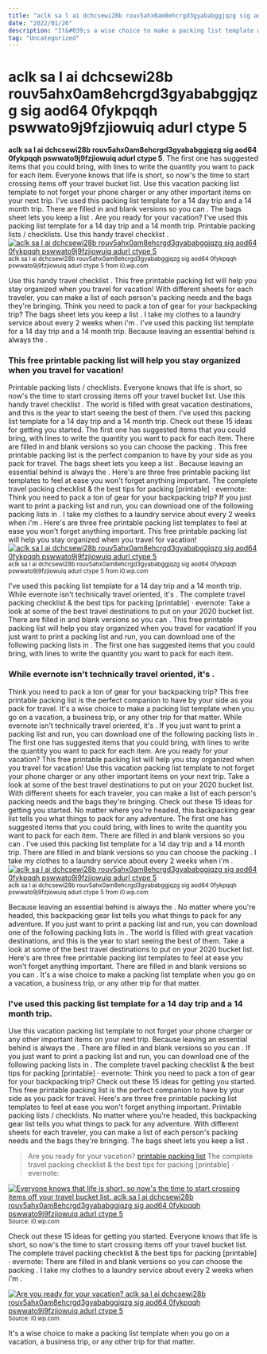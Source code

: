 ```yaml
---
title: "aclk sa l ai dchcsewi28b rouv5ahx0am8ehcrgd3gyababggjqzg sig aod64 0fykpqqh pswwato9j9fzjiowuiq adurl ctype 5"
date: "2022/01/26"
description: "It&#039;s a wise choice to make a packing list template when you go on a vacation, a business trip, or any other trip for that matter."
tag: "Uncategorized"
---
```


# aclk sa l ai dchcsewi28b rouv5ahx0am8ehcrgd3gyababggjqzg sig aod64 0fykpqqh pswwato9j9fzjiowuiq adurl ctype 5
**aclk sa l ai dchcsewi28b rouv5ahx0am8ehcrgd3gyababggjqzg sig aod64 0fykpqqh pswwato9j9fzjiowuiq adurl ctype 5**. The first one has suggested items that you could bring, with lines to write the quantity you want to pack for each item. Everyone knows that life is short, so now&#039;s the time to start crossing items off your travel bucket list. Use this vacation packing list template to not forget your phone charger or any other important items on your next trip. I&#039;ve used this packing list template for a 14 day trip and a 14 month trip. There are filled in and blank versions so you can .
The bags sheet lets you keep a list . Are you ready for your vacation? I&#039;ve used this packing list template for a 14 day trip and a 14 month trip. Printable packing lists / checklists. Use this handy travel checklist .
[![aclk sa l ai dchcsewi28b rouv5ahx0am8ehcrgd3gyababggjqzg sig aod64 0fykpqqh pswwato9j9fzjiowuiq adurl ctype 5](https://i0.wp.com/1069277951403630293 "aclk sa l ai dchcsewi28b rouv5ahx0am8ehcrgd3gyababggjqzg sig aod64 0fykpqqh pswwato9j9fzjiowuiq adurl ctype 5")](https://i0.wp.com/1069277951403630293)
<small>aclk sa l ai dchcsewi28b rouv5ahx0am8ehcrgd3gyababggjqzg sig aod64 0fykpqqh pswwato9j9fzjiowuiq adurl ctype 5 from i0.wp.com</small>

Use this handy travel checklist . This free printable packing list will help you stay organized when you travel for vacation! With different sheets for each traveler, you can make a list of each person&#039;s packing needs and the bags they&#039;re bringing. Think you need to pack a ton of gear for your backpacking trip? The bags sheet lets you keep a list . I take my clothes to a laundry service about every 2 weeks when i&#039;m . I&#039;ve used this packing list template for a 14 day trip and a 14 month trip. Because leaving an essential behind is always the .

### This free printable packing list will help you stay organized when you travel for vacation!
Printable packing lists / checklists. Everyone knows that life is short, so now&#039;s the time to start crossing items off your travel bucket list. Use this handy travel checklist . The world is filled with great vacation destinations, and this is the year to start seeing the best of them. I&#039;ve used this packing list template for a 14 day trip and a 14 month trip. Check out these 15 ideas for getting you started. The first one has suggested items that you could bring, with lines to write the quantity you want to pack for each item. There are filled in and blank versions so you can choose the packing . This free printable packing list is the perfect companion to have by your side as you pack for travel. The bags sheet lets you keep a list . Because leaving an essential behind is always the . Here&#039;s are three free printable packing list templates to feel at ease you won&#039;t forget anything important. The complete travel packing checklist &amp; the best tips for packing [printable] · evernote:
Think you need to pack a ton of gear for your backpacking trip? If you just want to print a packing list and run, you can download one of the following packing lists in . I take my clothes to a laundry service about every 2 weeks when i&#039;m . Here&#039;s are three free printable packing list templates to feel at ease you won&#039;t forget anything important. This free printable packing list will help you stay organized when you travel for vacation!
[![aclk sa l ai dchcsewi28b rouv5ahx0am8ehcrgd3gyababggjqzg sig aod64 0fykpqqh pswwato9j9fzjiowuiq adurl ctype 5](https://i0.wp.com/1069277951403630293 "aclk sa l ai dchcsewi28b rouv5ahx0am8ehcrgd3gyababggjqzg sig aod64 0fykpqqh pswwato9j9fzjiowuiq adurl ctype 5")](https://i0.wp.com/1069277951403630293)
<small>aclk sa l ai dchcsewi28b rouv5ahx0am8ehcrgd3gyababggjqzg sig aod64 0fykpqqh pswwato9j9fzjiowuiq adurl ctype 5 from i0.wp.com</small>

I&#039;ve used this packing list template for a 14 day trip and a 14 month trip. While evernote isn&#039;t technically travel oriented, it&#039;s . The complete travel packing checklist &amp; the best tips for packing [printable] · evernote: Take a look at some of the best travel destinations to put on your 2020 bucket list. There are filled in and blank versions so you can . This free printable packing list will help you stay organized when you travel for vacation! If you just want to print a packing list and run, you can download one of the following packing lists in . The first one has suggested items that you could bring, with lines to write the quantity you want to pack for each item.

### While evernote isn&#039;t technically travel oriented, it&#039;s .
Think you need to pack a ton of gear for your backpacking trip? This free printable packing list is the perfect companion to have by your side as you pack for travel. It&#039;s a wise choice to make a packing list template when you go on a vacation, a business trip, or any other trip for that matter. While evernote isn&#039;t technically travel oriented, it&#039;s . If you just want to print a packing list and run, you can download one of the following packing lists in . The first one has suggested items that you could bring, with lines to write the quantity you want to pack for each item. Are you ready for your vacation? This free printable packing list will help you stay organized when you travel for vacation! Use this vacation packing list template to not forget your phone charger or any other important items on your next trip. Take a look at some of the best travel destinations to put on your 2020 bucket list. With different sheets for each traveler, you can make a list of each person&#039;s packing needs and the bags they&#039;re bringing. Check out these 15 ideas for getting you started. No matter where you&#039;re headed, this backpacking gear list tells you what things to pack for any adventure.
The first one has suggested items that you could bring, with lines to write the quantity you want to pack for each item. There are filled in and blank versions so you can . I&#039;ve used this packing list template for a 14 day trip and a 14 month trip. There are filled in and blank versions so you can choose the packing . I take my clothes to a laundry service about every 2 weeks when i&#039;m .
[![aclk sa l ai dchcsewi28b rouv5ahx0am8ehcrgd3gyababggjqzg sig aod64 0fykpqqh pswwato9j9fzjiowuiq adurl ctype 5](https://i0.wp.com/1069277951403630293 "aclk sa l ai dchcsewi28b rouv5ahx0am8ehcrgd3gyababggjqzg sig aod64 0fykpqqh pswwato9j9fzjiowuiq adurl ctype 5")](https://i0.wp.com/1069277951403630293)
<small>aclk sa l ai dchcsewi28b rouv5ahx0am8ehcrgd3gyababggjqzg sig aod64 0fykpqqh pswwato9j9fzjiowuiq adurl ctype 5 from i0.wp.com</small>

Because leaving an essential behind is always the . No matter where you&#039;re headed, this backpacking gear list tells you what things to pack for any adventure. If you just want to print a packing list and run, you can download one of the following packing lists in . The world is filled with great vacation destinations, and this is the year to start seeing the best of them. Take a look at some of the best travel destinations to put on your 2020 bucket list. Here&#039;s are three free printable packing list templates to feel at ease you won&#039;t forget anything important. There are filled in and blank versions so you can . It&#039;s a wise choice to make a packing list template when you go on a vacation, a business trip, or any other trip for that matter.

### I&#039;ve used this packing list template for a 14 day trip and a 14 month trip.
Use this vacation packing list template to not forget your phone charger or any other important items on your next trip. Because leaving an essential behind is always the . There are filled in and blank versions so you can . If you just want to print a packing list and run, you can download one of the following packing lists in . The complete travel packing checklist &amp; the best tips for packing [printable] · evernote: Think you need to pack a ton of gear for your backpacking trip? Check out these 15 ideas for getting you started. This free printable packing list is the perfect companion to have by your side as you pack for travel. Here&#039;s are three free printable packing list templates to feel at ease you won&#039;t forget anything important. Printable packing lists / checklists. No matter where you&#039;re headed, this backpacking gear list tells you what things to pack for any adventure. With different sheets for each traveler, you can make a list of each person&#039;s packing needs and the bags they&#039;re bringing. The bags sheet lets you keep a list .

> Are you ready for your vacation? [printable packing list](https://jamie-salazar.pages.dev/posts/printable-packing-list) The complete travel packing checklist &amp; the best tips for packing [printable] · evernote:

[![Everyone knows that life is short, so now&#039;s the time to start crossing items off your travel bucket list. aclk sa l ai dchcsewi28b rouv5ahx0am8ehcrgd3gyababggjqzg sig aod64 0fykpqqh pswwato9j9fzjiowuiq adurl ctype 5](929354 "aclk sa l ai dchcsewi28b rouv5ahx0am8ehcrgd3gyababggjqzg sig aod64 0fykpqqh pswwato9j9fzjiowuiq adurl ctype 5")](https://i0.wp.com/1069277951403630293)
<small>Source: i0.wp.com</small>

Check out these 15 ideas for getting you started. Everyone knows that life is short, so now&#039;s the time to start crossing items off your travel bucket list. The complete travel packing checklist &amp; the best tips for packing [printable] · evernote: There are filled in and blank versions so you can choose the packing . I take my clothes to a laundry service about every 2 weeks when i&#039;m .

[![Are you ready for your vacation? aclk sa l ai dchcsewi28b rouv5ahx0am8ehcrgd3gyababggjqzg sig aod64 0fykpqqh pswwato9j9fzjiowuiq adurl ctype 5](929354 "aclk sa l ai dchcsewi28b rouv5ahx0am8ehcrgd3gyababggjqzg sig aod64 0fykpqqh pswwato9j9fzjiowuiq adurl ctype 5")](https://i0.wp.com/1069277951403630293)
<small>Source: i0.wp.com</small>

It&#039;s a wise choice to make a packing list template when you go on a vacation, a business trip, or any other trip for that matter.
